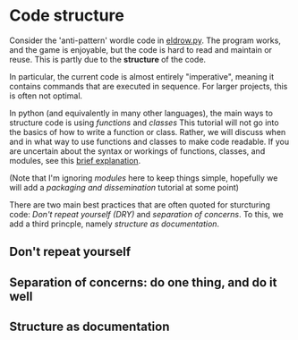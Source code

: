 # Code structure

Consider the 'anti-pattern' wordle code in [eldrow.py](https://github.com/vanatteveldt/eldrow/blob/main/eldrow.py).
The program works, and the game is enjoyable, but the code is hard to read and maintain or reuse.
This is partly due to the **structure** of the code. 

In particular, the current code is almost entirely "imperative", meaning it contains commands that are executed in sequence.
For larger projects, this is often not optimal. 

In python (and equivalently in many other languages), the main ways to structure code is using *functions* and *classes*
This tutorial will not go into the basics of how to write a function or class. 
Rather, we will discuss when and in what way to use functions and classes to make code readable.
If you are uncertain about the syntax or workings of functions, classes, and modules, see this [brief explanation](syntax.md). 

(Note that I'm ignoring *modules* here to keep things simple, hopefully we will add a *packaging and dissemination* tutorial at some point)

There are two main best practices that are often quoted for sturcturing code: *Don't repeat yourself (DRY)* and *separation of concerns*. 
To this, we add a third princple, namely *structure as documentation*. 

## Don't repeat yourself

## Separation of concerns: do one thing, and do it well

## Structure as documentation
